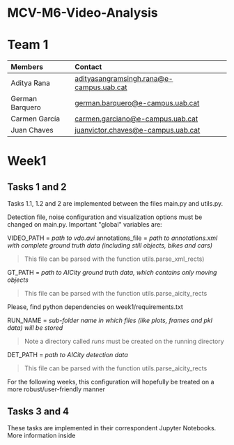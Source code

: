 # MCV-M6-Video-Analysis

# Team 1

| Members | Contact |
| :---         |   :---    | 
| Aditya Rana   | adityasangramsingh.rana@e-campus.uab.cat | 
| German Barquero    | german.barquero@e-campus.uab.cat  |
| Carmen García    | carmen.garciano@e-campus.uab.cat  |
| Juan Chaves | juanvictor.chaves@e-campus.uab.cat |


# Week1

## Tasks 1 and 2
Tasks 1.1, 1.2 and 2 are implemented between the files main.py and utils.py. 

Detection file, noise configuration and visualization options must be changed on main.py. Important "global" variables are:

VIDEO_PATH = *path to vdo.avi*
annotations_file = *path to annotations.xml with complete ground truth data (including still objects, bikes and cars)*

> This file can be parsed with the function utils.parse_xml_rects)

GT_PATH = *path to AICity ground truth data, which contains only moving objects*

> This file can be parsed with the function utils.parse_aicity_rects

Please, find python dependencies on week1/requirements.txt

RUN_NAME = *sub-folder name in which files (like plots, frames and pkl data) will be stored* 

> Note a directory called *runs* must be created on the running directory

DET_PATH = *path to AICity detection data*

> This file can be parsed with the function utils.parse_aicity_rects

For the following weeks, this configuration will hopefully be treated on a more robust/user-friendly manner

## Tasks 3 and 4
These tasks are implemented in their correspondent Jupyter Notebooks. More information inside